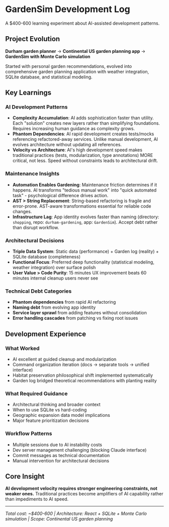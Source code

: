 # GardenSim Development Log

A $400-600 learning experiment about AI-assisted development patterns.

## Project Evolution
**Durham garden planner** → **Continental US garden planning app** → **GardenSim with Monte Carlo simulation**

Started with personal garden recommendations, evolved into comprehensive garden planning application with weather integration, SQLite database, and statistical modeling.

## Key Learnings

### AI Development Patterns
- **Complexity Accumulation**: AI adds sophistication faster than utility. Each "solution" creates new layers rather than simplifying foundations. Requires increasing human guidance as complexity grows.
- **Phantom Dependencies**: AI rapid development creates tests/mocks referencing refactored-away services. Unlike manual development, AI evolves architecture without updating all references.
- **Velocity vs Architecture**: AI's high development speed makes traditional practices (tests, modularization, type annotations) MORE critical, not less. Speed without constraints leads to architectural drift.

### Maintenance Insights  
- **Automation Enables Gardening**: Maintenance friction determines if it happens. AI transforms "tedious manual work" into "quick automated task" - psychological difference drives action.
- **AST > String Replacement**: String-based refactoring is fragile and error-prone. AST-aware transformations essential for reliable code changes.
- **Infrastructure Lag**: App identity evolves faster than naming (directory: `shopping`, repo: `durham-gardening`, app: `GardenSim`). Accept debt rather than disrupt workflow.

### Architectural Decisions
- **Triple Data System**: Static data (performance) + Garden log (reality) + SQLite database (completeness)
- **Functional Focus**: Preferred deep functionality (statistical modeling, weather integration) over surface polish
- **User Value > Code Purity**: 15 minutes UX improvement beats 60 minutes internal cleanup users never see

### Technical Debt Categories
- **Phantom dependencies** from rapid AI refactoring
- **Naming debt** from evolving app identity
- **Service layer sprawl** from adding features without consolidation
- **Error handling cascades** from patching vs fixing root issues

## Development Experience

### What Worked
- AI excellent at guided cleanup and modularization
- Command organization iteration (docs → separate tools → unified interface)
- Habitat preservation philosophical shift implemented systematically
- Garden log bridged theoretical recommendations with planting reality

### What Required Guidance  
- Architectural thinking and broader context
- When to use SQLite vs hard-coding
- Geographic expansion data model implications
- Major feature prioritization decisions

### Workflow Patterns
- Multiple sessions due to AI instability costs
- Dev server management challenging (blocking Claude interface)
- Commit messages as technical documentation
- Manual intervention for architectural decisions

## Core Insight
**AI development velocity requires stronger engineering constraints, not weaker ones.** Traditional practices become amplifiers of AI capability rather than impediments to AI speed.

---

*Total cost: ~$400-600 | Architecture: React + SQLite + Monte Carlo simulation | Scope: Continental US garden planning*